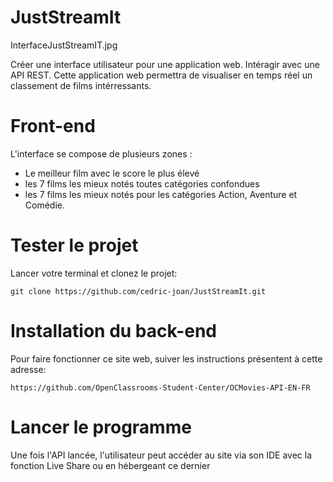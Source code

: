 # JustStreamIt
InterfaceJustStreamIT.jpg

Créer une interface utilisateur pour une application web.
Intéragir avec une API REST.
Cette application web permettra de visualiser en temps réel un classement de films intérressants.

# Front-end
L'interface se compose de plusieurs zones :
- Le meilleur film avec le score le plus élevé
- les 7 films les mieux notés toutes catégories confondues
- les 7 films les mieux notés pour les catégories Action, Aventure et Comédie.

# Tester le projet

Lancer votre terminal et clonez le projet:

    git clone https://github.com/cedric-joan/JustStreamIt.git


# Installation du back-end

Pour faire fonctionner ce site web, suiver les instructions présentent à cette adresse:

    https://github.com/OpenClassrooms-Student-Center/OCMovies-API-EN-FR
    
# Lancer le programme

Une fois l'API lancée, l'utilisateur peut accéder au site via son IDE avec la fonction Live Share ou en hébergeant ce dernier
